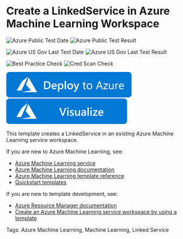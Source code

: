 # Create a LinkedService in Azure Machine Learning Workspace

![Azure Public Test Date](https://azurequickstartsservice.blob.core.windows.net/badges/101-machine-learning-linkedservice-create/PublicLastTestDate.svg)
![Azure Public Test Result](https://azurequickstartsservice.blob.core.windows.net/badges/101-machine-learning-linkedservice-create/PublicDeployment.svg)

![Azure US Gov Last Test Date](https://azurequickstartsservice.blob.core.windows.net/badges/101-machine-learning-linkedservice-create/FairfaxLastTestDate.svg)
![Azure US Gov Last Test Result](https://azurequickstartsservice.blob.core.windows.net/badges/101-machine-learning-linkedservice-create/FairfaxDeployment.svg)

![Best Practice Check](https://azurequickstartsservice.blob.core.windows.net/badges/101-machine-learning-linkedservice-create/BestPracticeResult.svg)
![Cred Scan Check](https://azurequickstartsservice.blob.core.windows.net/badges/101-machine-learning-linkedservice-create/CredScanResult.svg)

[![Deploy To Azure](https://raw.githubusercontent.com/Azure/azure-quickstart-templates/master/1-CONTRIBUTION-GUIDE/images/deploytoazure.svg?sanitize=true)](https://portal.azure.com/#create/Microsoft.Template/uri/https%3A%2F%2Fraw.githubusercontent.com%2FAzure%2Fazure-quickstart-templates%2Fmaster%2F101-machine-learning-linkedservice-create%2Fazuredeploy.json)  [![Visualize](https://raw.githubusercontent.com/Azure/azure-quickstart-templates/master/1-CONTRIBUTION-GUIDE/images/visualizebutton.svg?sanitize=true)](http://armviz.io/#/?load=https%3A%2F%2Fraw.githubusercontent.com%2FAzure%2Fazure-quickstart-templates%2Fmaster%2F101-machine-learning-linkedservice-create%2Fazuredeploy.json)

This template creates a LinkedService in an existing Azure Machine Learning service workspace.

If you are new to Azure Machine Learning, see:

- [Azure Machine Learning service](https://azure.microsoft.com/services/machine-learning-service/)
- [Azure Machine Learning documentation](https://docs.microsoft.com/azure/machine-learning/)
- [Azure Machine Learning template reference](https://docs.microsoft.com/azure/templates/microsoft.machinelearningservices/allversions)
- [Quickstart templates](https://azure.microsoft.com/resources/templates/)

If you are new to template development, see:

- [Azure Resource Manager documentation](https://docs.microsoft.com/azure/azure-resource-manager/)
- [Create an Azure Machine Learning service workspace by using a template](https://docs.microsoft.com/azure/machine-learning/service/how-to-create-workspace-template)

Tags: Azure Machine Learning, Machine Learning, Linked Service


